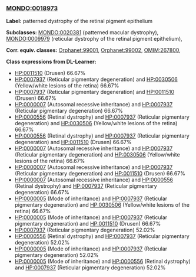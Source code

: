 
### [MONDO:0018973](http://purl.obolibrary.org/obo/MONDO_0018973)
**Label:** patterned dystrophy of the retinal pigment epithelium

**Subclasses:** [MONDO:0020381](http://purl.obolibrary.org/obo/MONDO_0020381) (patterned macular dystrophy), [MONDO:0009979](http://purl.obolibrary.org/obo/MONDO_0009979) (reticular dystrophy of the retinal pigment epithelium), 

**Corr. equiv. classes:** [Orphanet:99001](http://www.orpha.net/ORDO/Orphanet_99001), [Orphanet:99002](http://www.orpha.net/ORDO/Orphanet_99002), [OMIM:267800](http://purl.obolibrary.org/obo/OMIM_267800), 

**Class expressions from DL-Learner:**

- [HP:0011510](http://purl.obolibrary.org/obo/HP_0011510) (Drusen) 66.67%
- [HP:0007937](http://purl.obolibrary.org/obo/HP_0007937) (Reticular pigmentary degeneration) and [HP:0030506](http://purl.obolibrary.org/obo/HP_0030506) (Yellow/white lesions of the retina) 66.67%
- [HP:0007937](http://purl.obolibrary.org/obo/HP_0007937) (Reticular pigmentary degeneration) and [HP:0011510](http://purl.obolibrary.org/obo/HP_0011510) (Drusen) 66.67%
- [HP:0000007](http://purl.obolibrary.org/obo/HP_0000007) (Autosomal recessive inheritance) and [HP:0007937](http://purl.obolibrary.org/obo/HP_0007937) (Reticular pigmentary degeneration) 66.67%
- [HP:0000556](http://purl.obolibrary.org/obo/HP_0000556) (Retinal dystrophy) and [HP:0007937](http://purl.obolibrary.org/obo/HP_0007937) (Reticular pigmentary degeneration) and [HP:0030506](http://purl.obolibrary.org/obo/HP_0030506) (Yellow/white lesions of the retina) 66.67%
- [HP:0000556](http://purl.obolibrary.org/obo/HP_0000556) (Retinal dystrophy) and [HP:0007937](http://purl.obolibrary.org/obo/HP_0007937) (Reticular pigmentary degeneration) and [HP:0011510](http://purl.obolibrary.org/obo/HP_0011510) (Drusen) 66.67%
- [HP:0000007](http://purl.obolibrary.org/obo/HP_0000007) (Autosomal recessive inheritance) and [HP:0007937](http://purl.obolibrary.org/obo/HP_0007937) (Reticular pigmentary degeneration) and [HP:0030506](http://purl.obolibrary.org/obo/HP_0030506) (Yellow/white lesions of the retina) 66.67%
- [HP:0000007](http://purl.obolibrary.org/obo/HP_0000007) (Autosomal recessive inheritance) and [HP:0007937](http://purl.obolibrary.org/obo/HP_0007937) (Reticular pigmentary degeneration) and [HP:0011510](http://purl.obolibrary.org/obo/HP_0011510) (Drusen) 66.67%
- [HP:0000007](http://purl.obolibrary.org/obo/HP_0000007) (Autosomal recessive inheritance) and [HP:0000556](http://purl.obolibrary.org/obo/HP_0000556) (Retinal dystrophy) and [HP:0007937](http://purl.obolibrary.org/obo/HP_0007937) (Reticular pigmentary degeneration) 66.67%
- [HP:0000005](http://purl.obolibrary.org/obo/HP_0000005) (Mode of inheritance) and [HP:0007937](http://purl.obolibrary.org/obo/HP_0007937) (Reticular pigmentary degeneration) and [HP:0030506](http://purl.obolibrary.org/obo/HP_0030506) (Yellow/white lesions of the retina) 66.67%
- [HP:0000005](http://purl.obolibrary.org/obo/HP_0000005) (Mode of inheritance) and [HP:0007937](http://purl.obolibrary.org/obo/HP_0007937) (Reticular pigmentary degeneration) and [HP:0011510](http://purl.obolibrary.org/obo/HP_0011510) (Drusen) 66.67%
- [HP:0007937](http://purl.obolibrary.org/obo/HP_0007937) (Reticular pigmentary degeneration) 52.02%
- [HP:0000556](http://purl.obolibrary.org/obo/HP_0000556) (Retinal dystrophy) and [HP:0007937](http://purl.obolibrary.org/obo/HP_0007937) (Reticular pigmentary degeneration) 52.02%
- [HP:0000005](http://purl.obolibrary.org/obo/HP_0000005) (Mode of inheritance) and [HP:0007937](http://purl.obolibrary.org/obo/HP_0007937) (Reticular pigmentary degeneration) 52.02%
- [HP:0000005](http://purl.obolibrary.org/obo/HP_0000005) (Mode of inheritance) and [HP:0000556](http://purl.obolibrary.org/obo/HP_0000556) (Retinal dystrophy) and [HP:0007937](http://purl.obolibrary.org/obo/HP_0007937) (Reticular pigmentary degeneration) 52.02%


